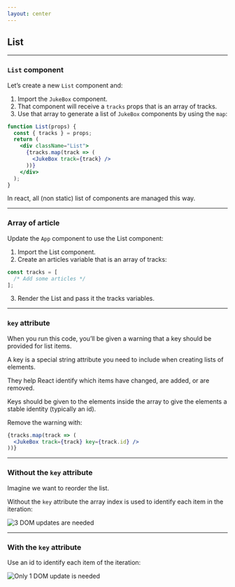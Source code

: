 ```yaml
---
layout: center
---
```


## List

<Toc maxDepth="2" mode="onlySiblings"/>

---

### `List` component

Let’s create a new `List` component and:

1. Import the `JukeBox` component.
2. That component will receive a `tracks` props that is an array of tracks.
3. Use that array to generate a list of `JukeBox` components by using the `map`:

```jsx
function List(props) {
  const { tracks } = props;
  return (
    <div className="List">
      {tracks.map(track => (
        <JukeBox track={track} />
      ))}
    </div>
  );
}
```
In react, all (non static) list of components are managed this way.

---

### Array of article

Update the `App` component to use the List component:

1. Import the List component.
2. Create an articles variable that is an array of tracks:

```jsx
const tracks = [
  /* Add some articles */
];
```

3. Render the List and pass it the tracks variables.

---

### `key` attribute

When you run this code, you’ll be given a warning that a key should be provided for list items.

A key is a special string attribute you need to include when creating lists of elements.

They help React identify which items have changed, are added, or are removed.

Keys should be given to the elements inside the array to give the elements a stable identity (typically an id).

Remove the warning with:
```jsx
{tracks.map(track => (
  <JukeBox track={track} key={track.id} />
))}
```

---

### Without the `key` attribute

Imagine we want to reorder the list.

Without the `key` attribute the array index is used to identify each item in the iteration:

![3 DOM updates are needed](/without-key.png)

---

### With the `key` attribute

Use an id to identify each item of the iteration:

![Only 1 DOM update is needed](/with-key.png)
